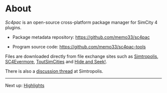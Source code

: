 # About

*Sc4pac* is an open-source cross-platform package manager for SimCity 4 plugins.

- Package metadata repository: https://github.com/memo33/sc4pac

- Program source code: https://github.com/memo33/sc4pac-tools

Files are downloaded directly from file exchange sites
such as [Simtropolis](https://simtropolis.com/),
[SC4Evermore](https://www.sc4evermore.com/),
[ToutSimCities](https://www.toutsimcities.com/)
and [Hide and Seek!](http://hide-inoki.com/).

There is also a [discussion thread](https://community.simtropolis.com/forums/topic/762677-sc4pac-lets-write-our-own-package-manager/) at Simtropolis.

---
Next up: [Highlights](packages.md)

